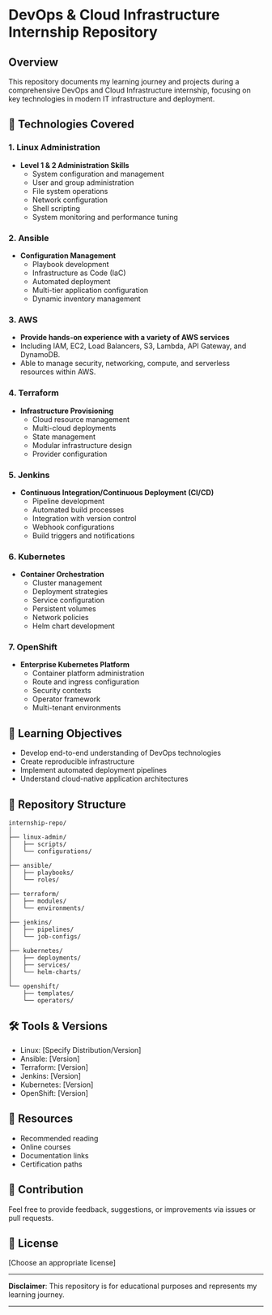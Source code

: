 # DevOps & Cloud Infrastructure Internship Repository

## Overview
This repository documents my learning journey and projects during a comprehensive DevOps and Cloud Infrastructure internship, focusing on key technologies in modern IT infrastructure and deployment.

## 🚀 Technologies Covered

### 1. Linux Administration
- **Level 1 & 2 Administration Skills**
  - System configuration and management
  - User and group administration
  - File system operations
  - Network configuration
  - Shell scripting
  - System monitoring and performance tuning

### 2. Ansible
- **Configuration Management**
  - Playbook development
  - Infrastructure as Code (IaC)
  - Automated deployment
  - Multi-tier application configuration
  - Dynamic inventory management

### 3. AWS 

 - **Provide hands-on experience with a variety of AWS services**
  - Including IAM, EC2, Load Balancers, S3, Lambda, API Gateway, and DynamoDB. 
  - Able to manage security, networking, compute, and serverless resources within AWS.

### 4. Terraform
- **Infrastructure Provisioning**
  - Cloud resource management
  - Multi-cloud deployments
  - State management
  - Modular infrastructure design
  - Provider configuration

### 5. Jenkins
- **Continuous Integration/Continuous Deployment (CI/CD)**
  - Pipeline development
  - Automated build processes
  - Integration with version control
  - Webhook configurations
  - Build triggers and notifications

### 6. Kubernetes
- **Container Orchestration**
  - Cluster management
  - Deployment strategies
  - Service configuration
  - Persistent volumes
  - Network policies
  - Helm chart development

### 7. OpenShift
- **Enterprise Kubernetes Platform**
  - Container platform administration
  - Route and ingress configuration
  - Security contexts
  - Operator framework
  - Multi-tenant environments

## 🎯 Learning Objectives
- Develop end-to-end understanding of DevOps technologies
- Create reproducible infrastructure
- Implement automated deployment pipelines
- Understand cloud-native application architectures

## 📂 Repository Structure
```
internship-repo/
│
├── linux-admin/
│   ├── scripts/
│   └── configurations/
│
├── ansible/
│   ├── playbooks/
│   └── roles/
│
├── terraform/
│   ├── modules/
│   └── environments/
│
├── jenkins/
│   ├── pipelines/
│   └── job-configs/
│
├── kubernetes/
│   ├── deployments/
│   ├── services/
│   └── helm-charts/
│
└── openshift/
    ├── templates/
    └── operators/
```

## 🛠 Tools & Versions
- Linux: [Specify Distribution/Version]
- Ansible: [Version]
- Terraform: [Version]
- Jenkins: [Version]
- Kubernetes: [Version]
- OpenShift: [Version]

## 📝 Resources
- Recommended reading
- Online courses
- Documentation links
- Certification paths

## 🤝 Contribution
Feel free to provide feedback, suggestions, or improvements via issues or pull requests.

## 📄 License
[Choose an appropriate license]

---

**Disclaimer**: This repository is for educational purposes and represents my learning journey.



---
